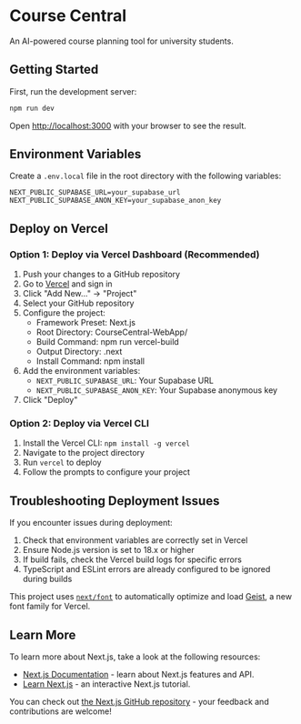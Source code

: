 # Course Central

An AI-powered course planning tool for university students.

## Getting Started

First, run the development server:

```bash
npm run dev
```

Open [http://localhost:3000](http://localhost:3000) with your browser to see the result.

## Environment Variables

Create a `.env.local` file in the root directory with the following variables:

```
NEXT_PUBLIC_SUPABASE_URL=your_supabase_url
NEXT_PUBLIC_SUPABASE_ANON_KEY=your_supabase_anon_key
```

## Deploy on Vercel

### Option 1: Deploy via Vercel Dashboard (Recommended)

1. Push your changes to a GitHub repository
2. Go to [Vercel](https://vercel.com/) and sign in
3. Click "Add New..." → "Project"
4. Select your GitHub repository
5. Configure the project:
   - Framework Preset: Next.js
   - Root Directory: CourseCentral-WebApp/
   - Build Command: npm run vercel-build
   - Output Directory: .next
   - Install Command: npm install
6. Add the environment variables:
   - `NEXT_PUBLIC_SUPABASE_URL`: Your Supabase URL
   - `NEXT_PUBLIC_SUPABASE_ANON_KEY`: Your Supabase anonymous key
7. Click "Deploy"

### Option 2: Deploy via Vercel CLI

1. Install the Vercel CLI: `npm install -g vercel`
2. Navigate to the project directory
3. Run `vercel` to deploy
4. Follow the prompts to configure your project

## Troubleshooting Deployment Issues

If you encounter issues during deployment:

1. Check that environment variables are correctly set in Vercel
2. Ensure Node.js version is set to 18.x or higher
3. If build fails, check the Vercel build logs for specific errors
4. TypeScript and ESLint errors are already configured to be ignored during builds

This project uses [`next/font`](https://nextjs.org/docs/app/building-your-application/optimizing/fonts) to automatically optimize and load [Geist](https://vercel.com/font), a new font family for Vercel.

## Learn More

To learn more about Next.js, take a look at the following resources:

- [Next.js Documentation](https://nextjs.org/docs) - learn about Next.js features and API.
- [Learn Next.js](https://nextjs.org/learn) - an interactive Next.js tutorial.

You can check out [the Next.js GitHub repository](https://github.com/vercel/next.js) - your feedback and contributions are welcome!
